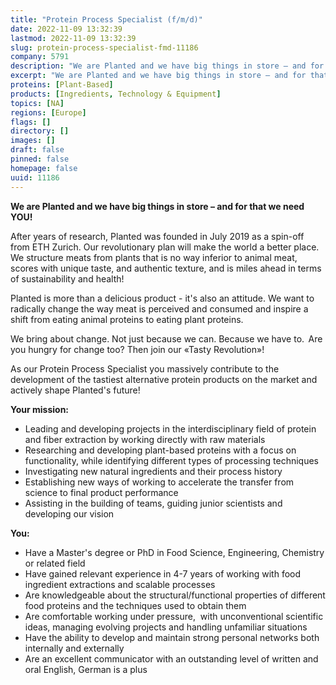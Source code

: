 ```yaml
---
title: "Protein Process Specialist (f/m/d)"
date: 2022-11-09 13:32:39
lastmod: 2022-11-09 13:32:39
slug: protein-process-specialist-fmd-11186
company: 5791
description: "We are Planted and we have big things in store – and for that we need YOU!After years of research, Planted was founded in July 2019 as a spin-off from ETH Zurich. Our revolutionary plan will make the world a better place. We structure meats from plants that is no way inferior to animal meat, scores with unique taste, and authentic texture, and is miles ahead in terms of sustainability and health!"
excerpt: "We are Planted and we have big things in store – and for that we need YOU!After years of research, Planted was founded in July 2019 as a spin-off from ETH Zurich. Our revolutionary plan will make the world a better place. We structure meats from plants that is no way inferior to animal meat, scores with unique taste, and authentic texture, and is miles ahead in terms of sustainability and health!"
proteins: [Plant-Based]
products: [Ingredients, Technology & Equipment]
topics: [NA]
regions: [Europe]
flags: []
directory: []
images: []
draft: false
pinned: false
homepage: false
uuid: 11186
---
```

<p><strong>We are Planted and we have big things in store – and for that we need YOU!</strong></p>
<p>After years of research, Planted was founded in July 2019 as a spin-off from ETH Zurich. Our revolutionary plan will make the world a better place. We structure meats from plants that is no way inferior to animal meat, scores with unique taste, and authentic texture, and is miles ahead in terms of sustainability and health!</p>
<p>Planted is more than a delicious product - it's also an attitude. We want to radically change the way meat is perceived and consumed and inspire a shift from eating animal proteins to eating plant proteins.</p>
<p>We bring about change. Not just because we can. Because we have to.  Are you hungry for change too? Then join our «Tasty Revolution»!</p>
<p>As our Protein Process Specialist you massively contribute to the development of the tastiest alternative protein products on the market and actively shape Planted's future!</p>
<p><strong>Your mission:</strong></p>
<ul>
</ul>
<ul>
<li>Leading and developing projects in the interdisciplinary field of protein and fiber extraction by working directly with raw materials</li>
<li>Researching and developing plant-based proteins with a focus on functionality, while identifying different types of processing techniques</li>
<li>Investigating new natural ingredients and their process history</li>
<li>Establishing new ways of working to accelerate the transfer from science to final product performance</li>
<li>Assisting in the building of teams, guiding junior scientists and developing our vision</li>
</ul>
<ul>
</ul>
<p><strong>You:</strong></p>
<ul>
<li>Have a Master's degree or PhD in Food Science, Engineering, Chemistry or related field</li>
<li>Have gained relevant experience in 4-7 years of working with food ingredient extractions and scalable processes</li>
<li>Are knowledgeable about the structural/functional properties of different food proteins and the techniques used to obtain them</li>
<li>Are comfortable working under pressure,  with unconventional scientific ideas, managing evolving projects and handling unfamiliar situations</li>
<li>Have the ability to develop and maintain strong personal networks both internally and externally</li>
<li>Are an excellent communicator with an outstanding level of written and oral English, German is a plus</li>
</ul>
<p> </p>

